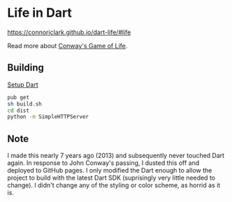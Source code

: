 # Life in Dart

https://connorjclark.github.io/dart-life/#life

Read more about [Conway's Game of Life](https://en.wikipedia.org/wiki/Conway%27s_Game_of_Life).

## Building

[Setup Dart](https://dart.dev/tutorials/server/get-started)

```sh
pub get
sh build.sh
cd dist
python -m SimpleHTTPServer
```

## Note

I made this nearly 7 years ago (2013) and subsequently never touched Dart again. In response to John Conway's passing, I dusted this off and deployed to GitHub pages. I only modified the Dart enough to allow the project to build with the latest Dart SDK (suprisingly very little needed to change). I didn't change any of the styling or color scheme, as horrid as it is.
